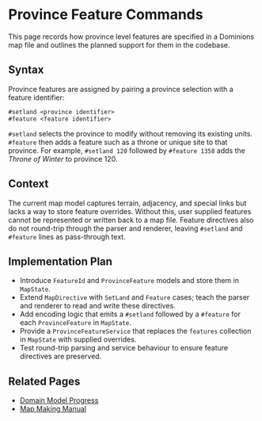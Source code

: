 # Province Feature Commands

This page records how province level features are specified in a Dominions map file and outlines the planned support for them in the codebase.

## Syntax

Province features are assigned by pairing a province selection with a feature identifier:

```text
#setland <province identifier>
#feature <feature identifier>
```

`#setland` selects the province to modify without removing its existing units. `#feature` then adds a feature such as a throne or unique site to that province. For example, `#setland 120` followed by `#feature 1358` adds the *Throne of Winter* to province 120.

## Context

The current map model captures terrain, adjacency, and special links but lacks a way to store feature overrides. Without this, user supplied features cannot be represented or written back to a map file. Feature directives also do not round-trip through the parser and renderer, leaving `#setland` and `#feature` lines as pass-through text.

## Implementation Plan

- Introduce `FeatureId` and `ProvinceFeature` models and store them in `MapState`.
- Extend `MapDirective` with `SetLand` and `Feature` cases; teach the parser and renderer to read and write these directives.
- Add encoding logic that emits a `#setland` followed by a `#feature` for each `ProvinceFeature` in `MapState`.
- Provide a `ProvinceFeatureService` that replaces the `features` collection in `MapState` with supplied overrides.
- Test round-trip parsing and service behaviour to ensure feature directives are preserved.

## Related Pages

- [Domain Model Progress](domain_model.md)
- [Map Making Manual](manual/update/README.md)
